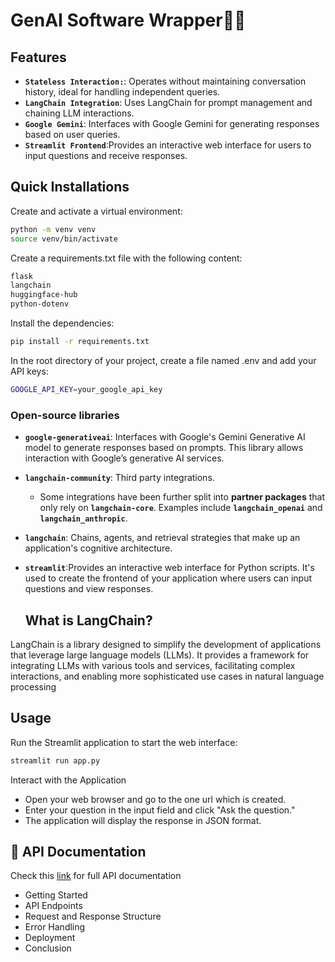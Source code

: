 # GenAI Software Wrapper🦜️🔗 

## Features
- **`Stateless Interaction:`**: Operates without maintaining conversation history, ideal for handling independent queries.
- **`LangChain Integration`**: Uses LangChain for prompt management and chaining LLM interactions.
- **`Google Gemini`**: Interfaces with Google Gemini for generating responses based on user queries.
- **`Streamlit Frontend`**:Provides an interactive web interface for users to input questions and receive responses.

## Quick Installations

Create and activate a virtual environment:

```bash
python -m venv venv
source venv/bin/activate
```
Create a requirements.txt file with the following content:
```bash
flask
langchain
huggingface-hub
python-dotenv

```
Install the dependencies:
```bash
pip install -r requirements.txt

```
In the root directory of your project, create a file named .env and add your API keys:
```bash
GOOGLE_API_KEY=your_google_api_key

```

### Open-source libraries
- **`google-generativeai`**:  Interfaces with Google's Gemini Generative AI model to generate responses based on prompts. This library allows interaction with Google’s generative AI services.
- **`langchain-community`**: Third party integrations.
  - Some integrations have been further split into **partner packages** that only rely on **`langchain-core`**. Examples include **`langchain_openai`** and **`langchain_anthropic`**.
- **`langchain`**: Chains, agents, and retrieval strategies that make up an application's cognitive architecture.
- **`streamlit`**:Provides an interactive web interface for Python scripts. It's used to create the frontend of your application where users can input questions and view responses.

  ##  What is LangChain?
LangChain is a library designed to simplify the development of applications that leverage large language models (LLMs). It provides a framework for integrating LLMs with various tools and services, facilitating complex interactions, and enabling more sophisticated use cases in natural language processing

##  Usage
Run the Streamlit application to start the web interface:
```bash
streamlit run app.py

```
Interact with the Application
- Open your web browser and go to the one url which is created.
- Enter your question in the input field and click "Ask the question."
- The application will display the response in JSON format.

## 📖 API Documentation
Check this [link](https://documenter.getpostman.com/view/38302474/2sAXqndjDb) for full API documentation
- Getting Started
- API Endpoints
- Request and Response Structure
- Error Handling
- Deployment
- Conclusion
  


